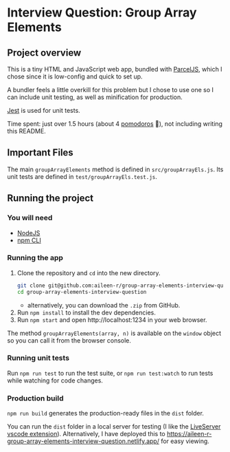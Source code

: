 # Interview Question: Group Array Elements

## Project overview

This is a tiny HTML and JavaScript web app, bundled with [ParcelJS](https://parceljs.org/), which I chose since it is low-config and quick to set up.

A bundler feels a little overkill for this problem but I chose to use one so I can include unit testing, as well as minification for production.

[Jest](https://jestjs.io/) is used for unit tests.

Time spent: just over 1.5 hours (about 4 [pomodoros](https://en.wikipedia.org/wiki/Pomodoro_Technique) 🍅), not including writing this README.

## Important Files

The main `groupArrayElements` method is defined in `src/groupArrayEls.js`. Its unit tests are defined in `test/groupArrayEls.test.js`.

## Running the project

### You will need

- [NodeJS](https://nodejs.org/en/)
- [npm CLI](https://docs.npmjs.com/cli/v7)

### Running the app

1. Clone the repository and `cd` into the new directory.
    ```bash
    git clone git@github.com:aileen-r/group-array-elements-interview-question.git
    cd group-array-elements-interview-question
    ```
    - alternatively, you can download the `.zip` from GitHub.
2. Run `npm install` to install the dev dependencies.
3. Run `npm start` and open http://localhost:1234 in your web browser.

The method `groupArrayElements(array, n)` is available on the `window` object so you can call it from the browser console.

### Running unit tests

Run `npm run test` to run the test suite, or `npm run test:watch` to run tests while watching for code changes.

### Production build

`npm run build` generates the production-ready files in the `dist` folder. 

You can run the `dist` folder in a local server for testing (I like the [LiveServer vscode extension](https://marketplace.visualstudio.com/items?itemName=ritwickdey.LiveServer)). Alternatively, I have deployed this to https://aileen-r-group-array-elements-interview-question.netlify.app/ for easy viewing.